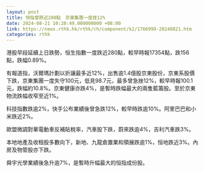 ```yaml
---
layout: post
title: 恒指曾跌近280點　京東集團一度挫12%
date: 2024-08-21 10:20:49.000000000 +08:00
link: https://news.rthk.hk/rthk/ch/component/k2/1766999-20240821.htm
categories: rthk
---
```


港股早段延續上日跌勢，恒生指數一度跌近280點，較早時報17354點，跌156點，跌幅0.89%。

有報道指，沃爾瑪計劃以折讓最多近12%，出售逾1.4億股京東股份，京東系股價下跌，京東集團一度失守100元，低見98.7元，最多曾急挫12%，較早時報100.1元，跌幅約10.8%。京東健康亦跌4%，是暫時跌幅最大的兩隻藍籌股。至於京東物流跌幅收窄至近1%。

科技指數跌逾2%，快手公布業績後曾急跌12%，較早時跌逾10%。阿里巴巴和小米跌近2%。

歐盟微調對華電動車反補貼稅率，汽車股下跌，蔚來跌逾4%，吉利汽車跌3%。

本地地產及收租股多數向下，新地、九龍倉置業和領展跌逾1%，恒地跌近3%。內房及物管股亦下跌。

舜宇光學業績後急升逾7%，是暫時升幅最大的恒指成份股。
